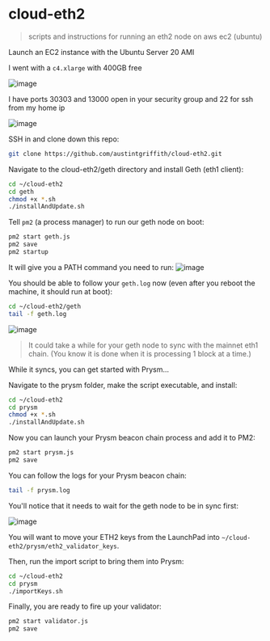 # cloud-eth2
> scripts and instructions for running an eth2 node on aws ec2 (ubuntu)

Launch an EC2 instance with the Ubuntu Server 20 AMI

I went with a `c4.xlarge` with 400GB free

![image](https://user-images.githubusercontent.com/2653167/100649361-92732100-32ff-11eb-8451-bb936aba9e17.png)


I have ports 30303 and 13000 open in your security group and 22 for ssh from my home ip

![image](https://user-images.githubusercontent.com/2653167/100649278-71aacb80-32ff-11eb-8089-9a81e38fb35d.png)

SSH in and clone down this repo:

```bash
git clone https://github.com/austintgriffith/cloud-eth2.git
```

Navigate to the cloud-eth2/geth directory and install Geth (eth1 client):

```bash
cd ~/cloud-eth2
cd geth
chmod +x *.sh
./installAndUpdate.sh
```

Tell `pm2` (a process manager) to run our geth node on boot:

```bash
pm2 start geth.js
pm2 save
pm2 startup
```

It will give you a PATH command you need to run:
![image](https://user-images.githubusercontent.com/2653167/100650189-c733a800-3300-11eb-8c3e-8bb115eab252.png)

You should be able to follow your `geth.log` now (even after you reboot the machine, it should run at boot):

```bash
cd ~/cloud-eth2/geth
tail -f geth.log
```

![image](https://user-images.githubusercontent.com/2653167/100650726-99029800-3301-11eb-8290-9d865b0e50c7.png)

> It could take a while for your geth node to sync with the mainnet eth1 chain. (You know it is done when it is processing 1 block at a time.)

While it syncs, you can get started with Prysm...

Navigate to the prysm folder, make the script executable, and install:

```bash
cd ~/cloud-eth2
cd prysm
chmod +x *.sh
./installAndUpdate.sh
```

Now you can launch your Prysm beacon chain process and add it to PM2:

```bash
pm2 start prysm.js
pm2 save
```

You can follow the logs for your Prysm beacon chain:

```bash
tail -f prysm.log
```

You'll notice that it needs to wait for the geth node to be in sync first:

![image](https://user-images.githubusercontent.com/2653167/100652617-6b6b1e00-3304-11eb-96a1-4372cb7c3ed9.png)

You will want to move your ETH2 keys from the LaunchPad into `~/cloud-eth2/prysm/eth2_validator_keys`.

Then, run the import script to bring them into Prysm:

```bash
cd ~/cloud-eth2
cd prysm
./importKeys.sh
```

Finally, you are ready to fire up your validator:

```bash
pm2 start validator.js
pm2 save
```

